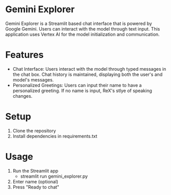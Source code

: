 # Gemini Explorer
Gemini Explorer is a Streamlit based chat interface that is powered by Google Gemini. Users can interact
with the model through text input. This application uses Vertex AI for the model initialization and communication.

# Features
- Chat Interface: Users interact with the model through typed messages in the chat box. Chat history is maintained,
displaying both the user's and model's messages.
- Personalized Greetings: Users can input their name to have a personalized greeting. If no name is input, ReX's
stlye of speaking changes.

# Setup
1. Clone the repository
2. Install dependencies in requirements.txt

# Usage
1. Run the Streamlit app
    - streamlit run gemini_explorer.py
2. Enter name (optional)
3. Press "Ready to chat"